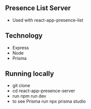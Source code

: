 ## Presence List Server

- Used with react-app-presence-list

## Technology

- Express
- Node
- Prisma

## Running locally

- git clone
- cd react-app-presence-server
- run npm run dev
- to see Prisma run npx prisma studio
